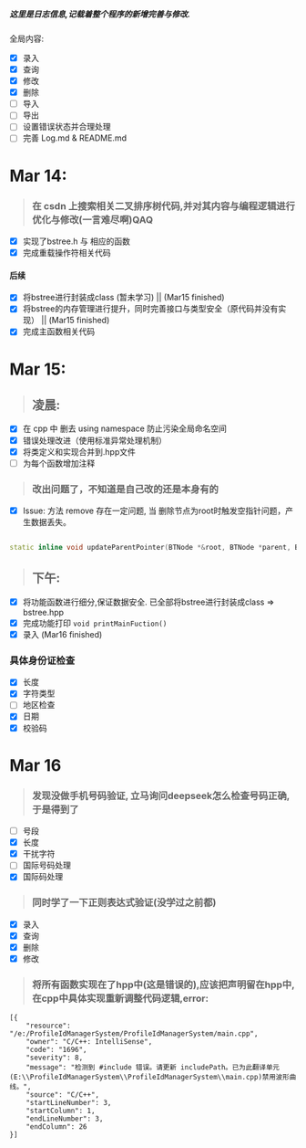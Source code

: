 ##### 这里是日志信息,记载着整个程序的新增完善与修改.  

全局内容:
- [x] 录入
- [x] 查询
- [x] 修改
- [x] 删除
- [ ] 导入
- [ ] 导出
- [ ] 设置错误状态并合理处理
- [ ] 完善 Log.md & README.md
# Mar 14:
>### 在 csdn 上搜索相关二叉排序树代码,并对其内容与编程逻辑进行优化与修改(一言难尽啊)QAQ
- [x] 实现了bstree.h 与 相应的函数
- [x] 完成重载操作符相关代码
#### 后续
- [X] 将bstree进行封装成class (暂未学习) || (Mar15 finished)
- [X] 将bstree的内存管理进行提升，同时完善接口与类型安全（原代码并没有实现） || (Mar15 finished)
- [x] 完成主函数相关代码

# Mar 15:
>## 凌晨:
- [x] 在 cpp 中 删去 using namespace 防止污染全局命名空间
- [x] 错误处理改进（使用标准异常处理机制）
- [x] 将类定义和实现合并到.hpp文件 
- [ ] 为每个函数增加注释
>### 改出问题了，不知道是自己改的还是本身有的
- [x] Issue: 方法 remove 存在一定问题, 当 删除节点为root时触发空指针问题，产生数据丢失。
``` cpp

static inline void updateParentPointer(BTNode *&root, BTNode *parent, BTNode *target, BTNode *newChild)

```
>## 下午:
- [X] 将功能函数进行细分,保证数据安全. 已全部将bstree进行封装成class => bstree.hpp
- [x] 完成功能打印 `void printMainFuction()`
- [x] 录入 (Mar16 finished)
### 具体身份证检查
- [x] 长度
- [x] 字符类型
- [ ] 地区检查
- [x] 日期
- [x] 校验码
  
# Mar 16
>### 发现没做手机号码验证, 立马询问deepseek怎么检查号码正确, 于是得到了
- [ ] 号段
- [x] 长度
- [x] 干扰字符
- [ ] 国际号码处理
- [x] 国际码处理
>### 同时学了一下正则表达式验证(没学过之前都)
- [x] 录入
- [x] 查询
- [x] 删除
- [x] 修改
>### 将所有函数实现在了hpp中(这是错误的),应该把声明留在hpp中,在cpp中具体实现重新调整代码逻辑,error:
```
[{
	"resource": "/e:/ProfileIdManagerSystem/ProfileIdManagerSystem/main.cpp",
	"owner": "C/C++: IntelliSense",
	"code": "1696",
	"severity": 8,
	"message": "检测到 #include 错误。请更新 includePath。已为此翻译单元(E:\\ProfileIdManagerSystem\\ProfileIdManagerSystem\\main.cpp)禁用波形曲线。",
	"source": "C/C++",
	"startLineNumber": 3,
	"startColumn": 1,
	"endLineNumber": 3,
	"endColumn": 26
}]
```